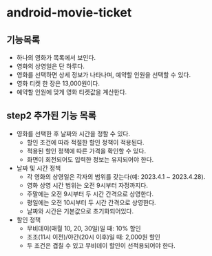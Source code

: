 # android-movie-ticket

## 기능목록

- 하나의 영화가 목록에서 보인다.
- 영화의 상영일은 단 하루다.
- 영화를 선택하면 상세 정보가 나타나며, 예약할 인원을 선택할 수 있다.
- 영화 티켓 한 장은 13,000원이다.
- 예약할 인원에 맞게 영화 티켓값을 계산한다.

## step2 추가된 기능 목록

- 영화를 선택한 후 날짜와 시간을 정할 수 있다.
    - 할인 조건에 따라 적절한 할인 정책이 적용된다.
    - 적용된 할인 정책에 따른 가격을 확인할 수 있다.
    - 화면이 회전되어도 입력한 정보는 유지되어야 한다.
- 날짜 및 시간 정책
    - 각 영화의 상영일은 각자의 범위를 갖는다(예: 2023.4.1 ~ 2023.4.28).
    - 영화 상영 시간 범위는 오전 9시부터 자정까지다.
    - 주말에는 오전 9시부터 두 시간 간격으로 상영한다.
    - 평일에는 오전 10시부터 두 시간 간격으로 상영한다.
    - 날짜와 시간은 기본값으로 초기화되어있다.
- 할인 정책
    - 무비데이(매월 10, 20, 30일)일 때: 10% 할인
    - 조조(11시 이전)/야간(20시 이후)일 때: 2,000원 할인
    - 두 조건은 겹칠 수 있고 무비데이 할인이 선적용되어야 한다.
